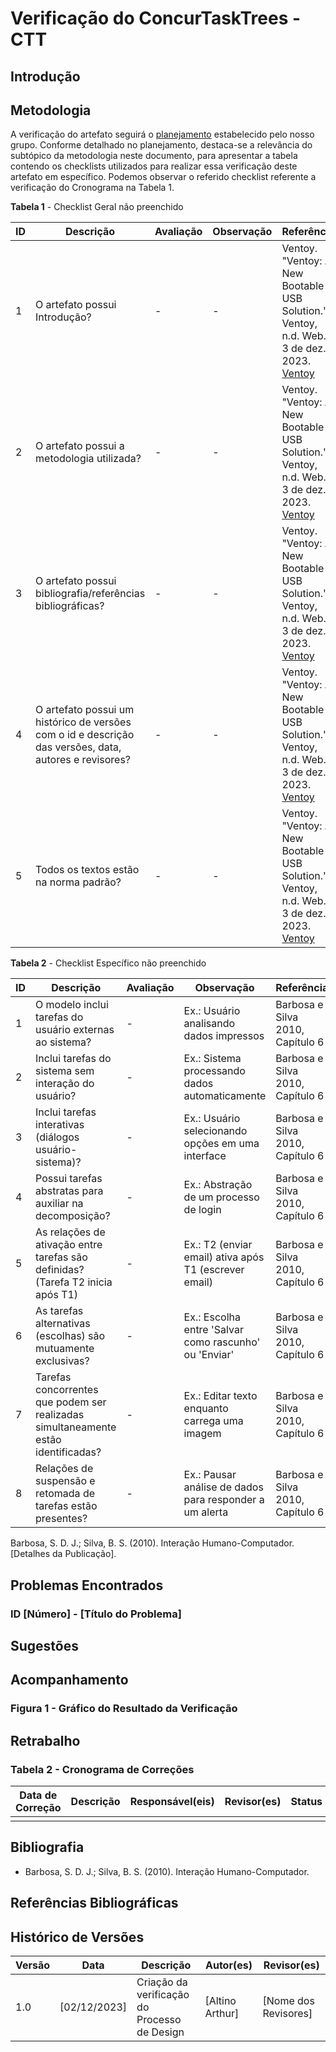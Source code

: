# Verificação do ConcurTaskTrees - CTT

## Introdução

## Metodologia 

A verificação do artefato seguirá o [planejamento](https://interacao-humano-computador.github.io/2023.2-Ventoy/) estabelecido pelo nosso grupo. Conforme detalhado no planejamento, 
destaca-se a relevância do subtópico da metodologia neste documento, para apresentar a tabela contendo os checklists utilizados para realizar essa verificação deste artefato em específico. 
Podemos observar o referido checklist referente a verificação do Cronograma na Tabela 1. 


**Tabela 1** - Checklist Geral não preenchido

| ID | Descrição                                                                                              | Avaliação  | Observação                                                             | Referência           |
|----|------------------------------------------------------------------------------------------------------- |------------|------------------------------------------------------------------------|----------------------|
| 1  | O artefato possui Introdução?                                                                          | -          | -                                                                      |Ventoy. "Ventoy: A New Bootable USB Solution." Ventoy, n.d. Web. 3 de dez. 2023.  [Ventoy](https://www.ventoy.net/en/index.html)                     |
| 2  | O artefato possui a metodologia utilizada?                                                             | -          | -                                                                      |Ventoy. "Ventoy: A New Bootable USB Solution." Ventoy, n.d. Web. 3 de dez. 2023.  [Ventoy](https://www.ventoy.net/en/index.html)                     |
| 3  | O artefato possui bibliografia/referências bibliográficas?                                             | -          | -                                                                      |Ventoy. "Ventoy: A New Bootable USB Solution." Ventoy, n.d. Web. 3 de dez. 2023.  [Ventoy](https://www.ventoy.net/en/index.html)                     |
| 4  | O artefato possui um histórico de versões com o id e descrição das versões, data, autores e revisores? | -          | -                                                                      |Ventoy. "Ventoy: A New Bootable USB Solution." Ventoy, n.d. Web. 3 de dez. 2023.  [Ventoy](https://www.ventoy.net/en/index.html)                     |
| 5  | Todos os textos estão na norma padrão?                                       			                       | -          | -                                                                      |Ventoy. "Ventoy: A New Bootable USB Solution." Ventoy, n.d. Web. 3 de dez. 2023.  [Ventoy](https://www.ventoy.net/en/index.html)                     |



**Tabela 2** - Checklist Específico não preenchido

| ID | Descrição                                                                                                         | Avaliação  | Observação                                                                   | Referência                           |
|----|------------------------------------------------------------------------------------------------------------------|------------|------------------------------------------------------------------------------|--------------------------------------|
| 1  | O modelo inclui tarefas do usuário externas ao sistema?                                                           | -          | Ex.: Usuário analisando dados impressos                                      | Barbosa e Silva 2010, Capítulo 6     |
| 2  | Inclui tarefas do sistema sem interação do usuário?                                                               | -          | Ex.: Sistema processando dados automaticamente                               | Barbosa e Silva 2010, Capítulo 6     |
| 3  | Inclui tarefas interativas (diálogos usuário-sistema)?                                                             | -          | Ex.: Usuário selecionando opções em uma interface                            | Barbosa e Silva 2010, Capítulo 6     |
| 4  | Possui tarefas abstratas para auxiliar na decomposição?                                                           | -          | Ex.: Abstração de um processo de login                                       | Barbosa e Silva 2010, Capítulo 6     |
| 5  | As relações de ativação entre tarefas são definidas? (Tarefa T2 inicia após T1)                                    | -          | Ex.: T2 (enviar email) ativa após T1 (escrever email)                        | Barbosa e Silva 2010, Capítulo 6     |
| 6  | As tarefas alternativas (escolhas) são mutuamente exclusivas?                                                      | -          | Ex.: Escolha entre 'Salvar como rascunho' ou 'Enviar'                         | Barbosa e Silva 2010, Capítulo 6     |
| 7  | Tarefas concorrentes que podem ser realizadas simultaneamente estão identificadas?                                 | -          | Ex.: Editar texto enquanto carrega uma imagem                                | Barbosa e Silva 2010, Capítulo 6     |
| 8  | Relações de suspensão e retomada de tarefas estão presentes?                                                       | -          | Ex.: Pausar análise de dados para responder a um alerta                      | Barbosa e Silva 2010, Capítulo 6     |


Barbosa, S. D. J.; Silva, B. S. (2010). Interação Humano-Computador. [Detalhes da Publicação].

## Problemas Encontrados


### ID [Número] - [Título do Problema]


## Sugestões


## Acompanhamento

### Figura 1 - Gráfico do Resultado da Verificação


## Retrabalho

### Tabela 2 - Cronograma de Correções

| Data de Correção | Descrição                 |              Responsável(eis)               |                   Revisor(es)                    |      Status      |
| ---------------- | :------------------------ | :-----------------------------------------: | :----------------------------------------------: | :--------------: |
|                  |                           |                                             |                                                  |                  |

## Bibliografia

- Barbosa, S. D. J.; Silva, B. S. (2010). Interação Humano-Computador. 

## Referências Bibliográficas


## Histórico de Versões

| Versão | Data       | Descrição              | Autor(es)                                        | Revisor(es)                                      |
| ------ | ---------- | ---------------------- | ------------------------------------------------ | ------------------------------------------------ |
|  1.0   | [02/12/2023] | Criação da verificação do Processo de Design | [Altino Arthur]                                       | [Nome dos Revisores]                             |
